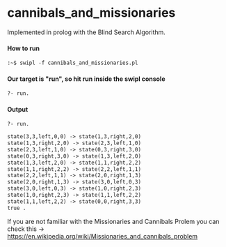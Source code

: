 # cannibals_and_missionaries

Implemented in prolog with the Blind Search Algorithm.

#### How to run
```html
:~$ swipl -f cannibals_and_missionaries.pl
```
#### Our target is "run", so hit run inside the swipl console

```html
?- run.
```

#### Output
```html
?- run.

state(3,3,left,0,0) -> state(1,3,right,2,0)
state(1,3,right,2,0) -> state(2,3,left,1,0)
state(2,3,left,1,0) -> state(0,3,right,3,0)
state(0,3,right,3,0) -> state(1,3,left,2,0)
state(1,3,left,2,0) -> state(1,1,right,2,2)
state(1,1,right,2,2) -> state(2,2,left,1,1)
state(2,2,left,1,1) -> state(2,0,right,1,3)
state(2,0,right,1,3) -> state(3,0,left,0,3)
state(3,0,left,0,3) -> state(1,0,right,2,3)
state(1,0,right,2,3) -> state(1,1,left,2,2)
state(1,1,left,2,2) -> state(0,0,right,3,3)
true .
```


If you are not familiar with the Missionaries and Cannibals Prolem you can check this -> https://en.wikipedia.org/wiki/Missionaries_and_cannibals_problem
